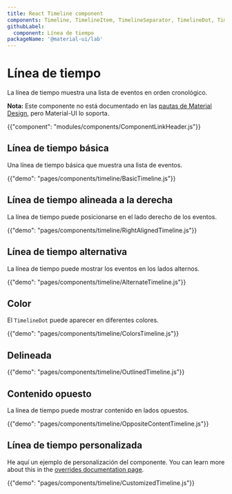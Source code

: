 ```yaml
---
title: React Timeline component
components: Timeline, TimelineItem, TimelineSeparator, TimelineDot, TimelineConnector, TimelineContent, TimelineOppositeContent
githubLabel:
  component: Línea de tiempo
packageName: '@material-ui/lab'
---
```


# Línea de tiempo

<p class="description">La línea de tiempo muestra una lista de eventos en orden cronológico.</p>

**Nota:** Este componente no está documentado en las [ pautas de Material Design](https://material.io/), pero Material-UI lo soporta.

{{"component": "modules/components/ComponentLinkHeader.js"}}

## Línea de tiempo básica

Una línea de tiempo básica que muestra una lista de eventos.

{{"demo": "pages/components/timeline/BasicTimeline.js"}}

## Línea de tiempo alineada a la derecha

La línea de tiempo puede posicionarse en el lado derecho de los eventos.

{{"demo": "pages/components/timeline/RightAlignedTimeline.js"}}

## Línea de tiempo alternativa

La línea de tiempo puede mostrar los eventos en los lados alternos.

{{"demo": "pages/components/timeline/AlternateTimeline.js"}}

## Color

El `TimelineDot` puede aparecer en diferentes colores.

{{"demo": "pages/components/timeline/ColorsTimeline.js"}}

## Delineada

{{"demo": "pages/components/timeline/OutlinedTimeline.js"}}

## Contenido opuesto

La línea de tiempo puede mostrar contenido en lados opuestos.

{{"demo": "pages/components/timeline/OppositeContentTimeline.js"}}

## Línea de tiempo personalizada

He aquí un ejemplo de personalización del componente. You can learn more about this in the [overrides documentation page](/customization/components/).

{{"demo": "pages/components/timeline/CustomizedTimeline.js"}}
